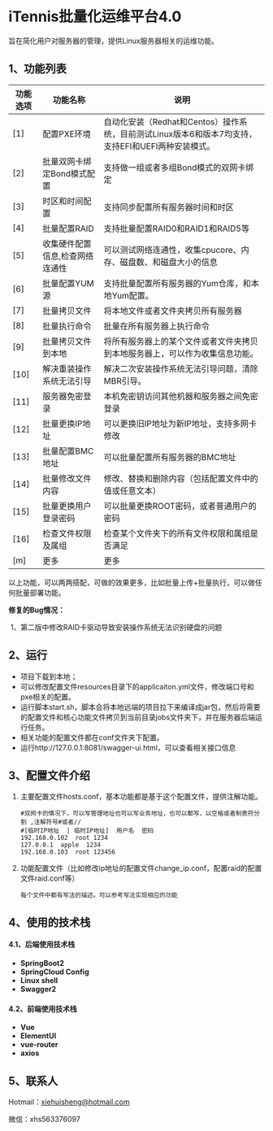 # iTennis批量化运维平台4.0

旨在简化用户对服务器的管理，提供Linux服务器相关的运维功能。

## 1、功能列表

| 功能选项 | 功能名称                        | 说明                                                         |
| -------- | ------------------------------- | ------------------------------------------------------------ |
| [1]      | 配置PXE环境                     | 自动化安装（Redhat和Centos）操作系统，目前测试Linux版本6和版本7均支持，支持EFI和UEFI两种安装模式。 |
| [2]      | 批量双网卡绑定Bond模式配置      | 支持做一组或者多组Bond模式的双网卡绑定                       |
| [3]      | 时区和时间配置                  | 支持同步配置所有服务器时间和时区                             |
| [4]      | 批量配置RAID                    | 支持批量配置RAID0和RAID1和RAID5等                            |
| [5]      | 收集硬件配置信息,检查网络连通性 | 可以测试网络连通性，收集cpucore、内存、磁盘数、和磁盘大小的信息 |
| [6]      | 批量配置YUM源                   | 支持批量配置所有服务器的Yum仓库，和本地Yum配置。             |
| [7]      | 批量拷贝文件                    | 将本地文件或者文件夹拷贝所有服务器                           |
| [8]      | 批量执行命令                    | 批量在所有服务器上执行命令                                   |
| [9]      | 批量拷贝文件到本地              | 将所有服务器上的某个文件或者文件夹拷贝到本地服务器上，可以作为收集信息功能。 |
| [10]     | 解决重装操作系统无法引导        | 解决二次安装操作系统无法引导问题，清除MBR引导。              |
| [11]     | 服务器免密登录                  | 本机免密钥访问其他机器和服务器之间免密登录                   |
| [12]     | 批量更换IP地址                  | 可以更换旧IP地址为新IP地址，支持多网卡修改                   |
| [13]     | 批量配置BMC地址                 | 可以批量配置所有服务器的BMC地址                              |
| [14]     | 批量修改文件内容                | 修改、替换和删除内容（包括配置文件中的值或任意文本）         |
| [15]     | 批量更换用户登录密码            | 可以批量更换ROOT密码，或者普通用户的密码                     |
| [16]     | 检查文件权限及属组              | 检查某个文件夹下的所有文件权限和属组是否满足                 |
| [m]      | 更多                            | 更多                                                         |

以上功能，可以两两搭配，可做的效果更多，比如批量上传+批量执行，可以做任何批量部署功能。

**修复的Bug情况：**

​	1、第二版中修改RAID卡驱动导致安装操作系统无法识别硬盘的问题



## 2、运行

- 项目下载到本地；
- 可以修改配置文件resources目录下的applicaiton.yml文件，修改端口号和pxe相关的配置。
- 运行脚本start.sh，脚本会将本地远端的项目拉下来编译成jar包，然后将需要的配置文件和核心功能文件拷贝到当前目录jobs文件夹下，并在服务器后端运行任务。
- 相关功能的配置文件都在conf文件夹下配置。
- 运行http://127.0.0.1:8081/swagger-ui.html，可以查看相关接口信息



## 3、配置文件介绍

1. 主要配置文件hosts.conf，基本功能都是基于这个配置文件，提供注解功能。

   ```linux
   #双网卡的情况下，可以写管理地址也可以写业务地址，也可以都写，以空格或者制表符分割 ,注解符号#或者//
   #[临时IP地址  | 临时IP地址]  用户名  密码
   192.168.0.102  root 1234
   127.0.0.1  apple  1234
   192.168.0.103  root 123456
   ```

2. 功能配置文件（比如修改ip地址的配置文件change_ip.conf，配置raid的配置文件raid.conf等）

   ```
   每个文件中都有写法的描述。可以参考写法实现相应的功能
   ```

   

## 4、使用的技术栈

#### 4.1、后端使用技术栈

- **SpringBoot2**
- **SpringCloud Config**
- **Linux shell**
- **Swagger2**

#### 4.2、前端使用技术栈

- **Vue**
- **ElementUI**
- **vue-router**
- **axios**



## 5、联系人

Hotmail：xiehuisheng@hotmail.com

微信：xhs563376097